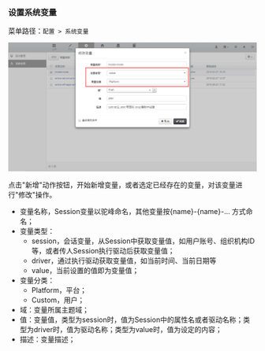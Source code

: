 ### 设置系统变量

菜单路径：` 配置 > 系统变量 `

![PNG](..\images\advanced\1.png)

点击"新增"动作按钮，开始新增变量，或者选定已经存在的变量，对该变量进行"修改"操作。

- 变量名称，Session变量以驼峰命名，其他变量按{name}-{name}-... 方式命名；
- 变量类型：
  - session，会话变量，从Session中获取变量值，如用户账号、组织机构ID等，或者传人Session执行驱动后获取变量值；
  - driver，通过执行驱动获取变量值，如当前时间、当前日期等
  - value，当前设置的值即为变量值；
- 变量分类：
  - Platform，平台；
  - Custom，用户；
- 域：变量所属主题域；
- 值：变量值，类型为session时，值为Session中的属性名或者驱动名称；类型为driver时，值为驱动名称；类型为value时，值为设定的内容；
- 描述：变量描述；